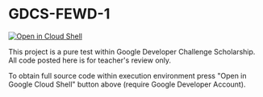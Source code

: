# GDCS-FEWD-1

[![Open in Cloud Shell](http://gstatic.com/cloudssh/images/open-btn.png)](https://console.cloud.google.com/cloudshell/open?git_repo=https://github.com/AndreyLavrov/GDCS-FEWD-1&page=editor)

This project is a pure test within Google Developer Challenge Scholarship.
All code posted here is for teacher's review only.

To obtain full source code within execution environment press "Open in Google Cloud Shell" button above (require Google Developer Account).
